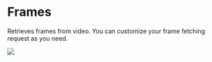# Frames

Retrieves frames from video. You can customize your frame fetching request as you need.

<img src="https://raw.githubusercontent.com/momento-lab/Frames/master/art/framescover.png"/>

